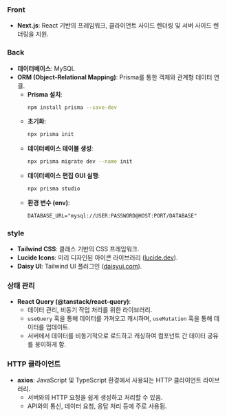 ### Front

- **Next.js**: React 기반의 프레임워크, 클라이언트 사이드 렌더링 및 서버 사이드 렌더링을 지원.

### Back

- **데이터베이스**: MySQL
- **ORM (Object-Relational Mapping)**: Prisma를 통한 객체와 관계형 데이터 연결.
  <br>
  - **Prisma 설치**:
    ```bash
    npm install prisma --save-dev
    ```
  - **초기화**:
    ```bash
    npx prisma init
    ```
  - **데이터베이스 테이블 생성**:
    ```bash
    npx prisma migrate dev --name init
    ```
  - **데이터베이스 편집 GUI 실행**:
    ```bash
    npx prisma studio
    ```
  - **환경 변수 (env)**:
    ```env
    DATABASE_URL="mysql://USER:PASSWORD@HOST:PORT/DATABASE"
    ```

### style

- **Tailwind CSS**: 클래스 기반의 CSS 프레임워크.
- **Lucide Icons**: 미리 디자인된 아이콘 라이브러리 ([lucide.dev](https://lucide.dev/)).
- **Daisy UI**: Tailwind UI 플러그인 ([daisyui.com](https://daisyui.com/)).

### 상태 관리

- **React Query (@tanstack/react-query)**:
  - 데이터 관리, 비동기 작업 처리를 위한 라이브러리.
  - `useQuery` 훅을 통해 데이터를 가져오고 캐시하며, `useMutation` 훅을 통해 데이터를 업데이트.
  - 서버에서 데이터를 비동기적으로 로드하고 캐싱하여 컴포넌트 간 데이터 공유를 용이하게 함.

### HTTP 클라이언트

- **axios**: JavaScript 및 TypeScript 환경에서 사용되는 HTTP 클라이언트 라이브러리.
  - 서버와의 HTTP 요청을 쉽게 생성하고 처리할 수 있음.
  - API와의 통신, 데이터 요청, 응답 처리 등에 주로 사용됨.
